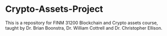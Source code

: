 # Crypto-Assets-Project
This is a repository for FINM 31200 Blockchain and Crypto assets course, taught by Dr. Brian Boonstra, Dr. William Cottrell and Dr. Christopher Ellison.

